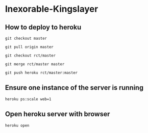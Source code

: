 # Inexorable-Kingslayer

## How to deploy to heroku

```
git checkout master

git pull origin master

git checkout rct/master

git merge rct/master master

git push heroku rct/master:master
```

## Ensure one instance of the server is running

```
heroku ps:scale web=1
```

## Open heroku server with browser

```
heroku open
```
